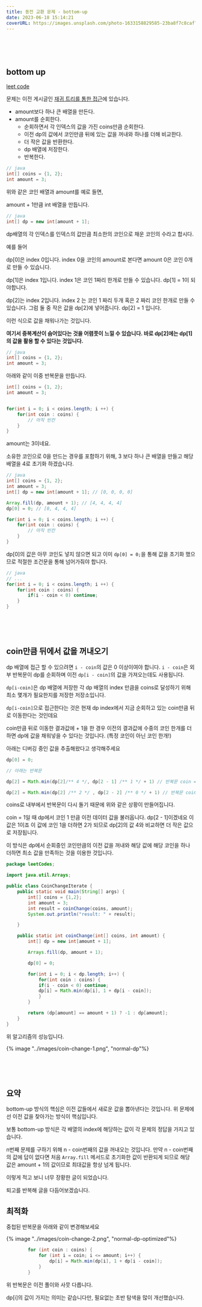 ```yaml
---
title: 동전 교환 문제 - bottom-up
date: 2023-06-18 15:14:21
coverURL: https://images.unsplash.com/photo-1633158829585-23ba8f7c8caf?ixlib=rb-4.0.3&ixid=M3wxMjA3fDB8MHxwaG90by1wYWdlfHx8fGVufDB8fHx8fA%3D%3D&auto=format&fit=crop&w=1770&q=80
---
```

<br />
<br />
<br />

## bottom up

<a href="https://leetcode.com/problems/coin-change">leet code</a>

문제는 이전 게시글인 <a href="/blog/JAVA/leet-code/coin-change-problem/">재귀 트리를 통한 접근</a>에 있습니다.

- amount보다 하나 큰 배열을 만든다.
- amount를 순회한다.
  - 순회하면서 각 인덱스의 값을 가진 coins만큼 순회한다.
  - 이전 dp의 값에서 코인만큼 뒤에 있는 값을 꺼내와 하나를 더해 비교한다.
  - 더 작은 값을 반환한다.
  - dp 배열에 저장한다.
  - 반복한다.
  
```java
// java
int[] coins = {1, 2};
int amount = 3;
```

위와 같은 코인 배열과 amount를 예로 들면,

amount + 1만큼 int 배열을 만듭니다.

```java
// java
int[] dp = new int[amount + 1];
```

dp배열의 각 인덱스를
인덱스의 값만큼 최소한의 코인으로 채운 코인의 수라고 합시다.

예를 들어

dp[0]은 index 0입니다. index 0을 코인의 amount로 본다면
amount 0은 코인 0개로 만들 수 있습니다.

dp[1]은 index 1입니다. index 1은 코인 1짜리 한개로 만들 수 있습니다.
dp[1] = 1이 되야합니다.

dp[2]는 index 2입니다. index 2 는 코인 1 짜리 두개 혹은 2 짜리 코인 한개로 만들 수 있습니다.
그럼 둘 중 작은 값을 dp[2]에 넣어줍니다. dp[2] = 1 입니다.

이런 식으로 값을 채워나가는 것입니다.

**여기서 중복계산이 숨어있다는 것을 어렴풋이 느낄 수 있습니다.
바로 dp[2]에는 dp[1]의 값을 활용 할 수 있다는 것입니다.**


```java
// java
int[] coins = {1, 2};
int amount = 3;
```
아래와 같이 이중 반복문을 만듭니다.


```java
int[] coins = {1, 2};
int amount = 3;


for(int i = 0; i < coins.length; i ++) {
    for(int coin : coins) {
        // 아직 빈칸
    }
}
```

amount는 3이네요.

소유한 코인으로 0을 만드는 경우를 포함하기 위해,
3 보다 하나 큰 배열을 만들고 해당 배열을
4로 초기화 하겠습니다.


```java
// java
int[] coins = {1, 2};
int amount = 3;
int[] dp = new int[amount + 1]; // [0, 0, 0, 0]

Array.fill(dp, amount + 1); // [4, 4, 4, 4]
dp[0] = 0; // [0, 4, 4, 4]

for(int i = 0; i < coins.length; i ++) {
    for(int coin : coins) {
        // 아직 빈칸
    }
}
```
dp[0]의 값은 아무 코인도 넣지 않으면 되고 이미 `dp[0] = 0;`을 통해 값을 초기화 했으므로
적절한 조건문을 통해 넘어가줘야 합니다. 

```java
// java 
// ...
for(int i = 0; i < coins.length; i ++) {
    for(int coin : coins) {
        if(i - coin < 0) continue;
    }
}
```

<br />
<br />
<br />

## coin만큼 뒤에서 값을 꺼내오기

dp 배열에 접근 할 수 있으려면 `i - coin`의 값은 0 이상이여야 합니다.
`i - coin`은 외부 반복문이 dp를 순회하며 이전 `dp[i - coin]`의 값을 가져오는데도 사용됩니다.

`dp[i-coin]`은 dp 배열에 저장한 각 dp 배열의 index 만큼을 coins로 달성하기 위해
최소 몇개가 필요한지를 저장한 저장소입니다.

`dp[i-coin]`으로 접근한다는 것은 현재 dp index에서 지금 순회하고 있는 coin만큼
뒤로 이동한다는 것인데요

coin만큼 뒤로 이동한 결과값에 + 1을 한 경우 이전의 결과값에 수중의 코인 한개를 더하면
dp에 값을 채워넣을 수 있다는 것입니다. (특정 코인이 아닌 코인 한개!)

아래는 디버깅 중인 값을 추출해왔다고 생각해주세요
```java
dp[0] = 0;

// 아래는 반복문

dp[2] = Math.min(dp[2]/** 4 */, dp[2 - 1] /** 1 */ + 1) // 반복문 coin = 1 일 때,

dp[2] = Math.min(dp[2] /** 2 */ , dp[2 - 2] /** 0 */ + 1) // 반복문 coin = 2 일 때
```
coins로 내부에서 반복문이 다시 돌기 때문에 위와 같은 상황이 만들어집니다.

coin = 1일 때 dp에서 코인 1 만큼 이전 데이터 값을 불러옵니다.
dp[2 - 1]이겠네요 이 값은 1이죠 이 값에 코인 1을 더하면 2가 되므로 dp[2]의 값 4와 비교하면 더 작은 값으로 저장됩니다.

이 방식은 dp에서 순회중인 코인만큼의 이전 값을 꺼내와 해당 값에 해당 코인을 하나 더하면 최소 값을 만족하는 것을 이용한 것입니다.

```java
package leetCodes;

import java.util.Arrays;

public class CoinChangeIterate {
	public static void main(String[] args) {
		int[] coins = {1,2};
		int amount = 3;
		int result = coinChange(coins, amount);
		System.out.println("result: " + result);

	}

	public static int coinChange(int[] coins, int amount) {
		int[] dp = new int[amount + 1];

		Arrays.fill(dp, amount + 1);

		dp[0] = 0;

		for(int i = 0; i < dp.length; i++) {
			for(int coin : coins) {
			if(i - coin < 0) continue;
			dp[i] = Math.min(dp[i], 1 + dp[i - coin]);
			}
		}

		return (dp[amount] == amount + 1) ? -1 : dp[amount];
	}
}
```

위 알고리즘의 성능입니다.

{% image "../images/coin-change-1.png", "normal-dp"%}


<br />
<br />
<br />

## 요약

bottom-up 방식의 핵심은 이전 값들에서 새로운 값을 뽑아낸다는 것입니다.
위 문제에선 이전 값을 찾아가는 방식이 핵심입니다.

보통 bottom-up 방식은 각 배열의 index에 해당하는 값이
각 문제의 정답을 가지고 있습니다.

n번째 문제를 구하기 위해 n - coin번째의 값을 꺼내오는 것입니다.
만약 n - coin번째의 값에 답이 없다면 처음 `Array.fill` 메서드로
초기화한 값이 반환되게 되므로 해당 값은 amount + 1의 값이므로
최대값을 항상 넘게 됩니다.

이렇게 적고 보니 너무 장황한 글이 되었습니다.

퇴고를 반복해 글을 다듬어보겠습니다.

## 최적화

중첩된 반복문을 아래와 같이 변경해보세요

{% image "../images/coin-change-2.png", "normal-dp-optimized"%}

```java
		for (int coin : coins) {
			for (int i = coin; i <= amount; i++) {
				dp[i] = Math.min(dp[i], 1 + dp[i - coin]);
			}
		}
```

위 반복문은 이전 풀이와 사뭇 다릅니다.

dp[i]의 값이 가지는 의미는 같습니다만, 필요없는 초반 탐색을 많이 개선했습니다.

